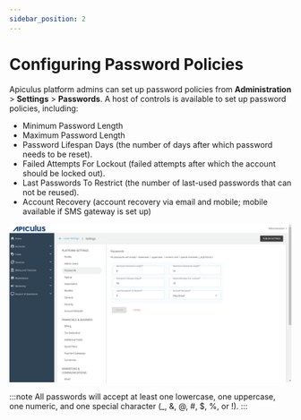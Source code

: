 ```yaml
---
sidebar_position: 2
---
```

# Configuring Password Policies
Apiculus platform admins can set up password policies from **Administration** > **Settings** >  **Passwords**. A host of controls is available to set up password policies, including:

- Minimum Password Length 
- Maximum Password Length 
- Password Lifespan Days (the number of days after which password needs to be reset).
- Failed Attempts For Lockout  (failed attempts after which the account should be locked out).
- Last Passwords To Restrict (the number of last-used passwords that can not be reused).
- Account Recovery (account recovery via email and mobile; mobile available if SMS gateway is set up)

![PasswordPolicies.png](img/PasswordPolicies.png)

:::note 
All passwords will accept at least one lowercase, one uppercase, one numeric, and one special character (_, &, @, #, $, %, or !).
:::